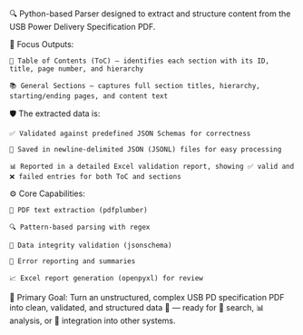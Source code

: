 🔍 Python-based Parser designed to extract and structure content from the USB Power Delivery Specification PDF.

📄 Focus Outputs:

    📑 Table of Contents (ToC) – identifies each section with its ID, title, page number, and hierarchy

    📚 General Sections – captures full section titles, hierarchy, starting/ending pages, and content text

🛡 The extracted data is:

    ✅ Validated against predefined JSON Schemas for correctness

    💾 Saved in newline-delimited JSON (JSONL) files for easy processing

    📊 Reported in a detailed Excel validation report, showing ✅ valid and ❌ failed entries for both ToC and sections

⚙️ Core Capabilities:

    📜 PDF text extraction (pdfplumber)

    🔍 Pattern-based parsing with regex

    🧪 Data integrity validation (jsonschema)

    📢 Error reporting and summaries

    📈 Excel report generation (openpyxl) for review

🎯 Primary Goal:
Turn an unstructured, complex USB PD specification PDF into clean, validated, and structured data 💎 — ready for 🔎 search, 📊 analysis, or 🔗 integration into other systems.

